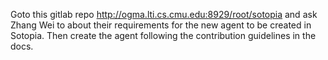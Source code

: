 Goto this gitlab repo http://ogma.lti.cs.cmu.edu:8929/root/sotopia and ask Zhang Wei to about their requirements for the new agent to be created in Sotopia. Then create the agent following the contribution guidelines in the docs.